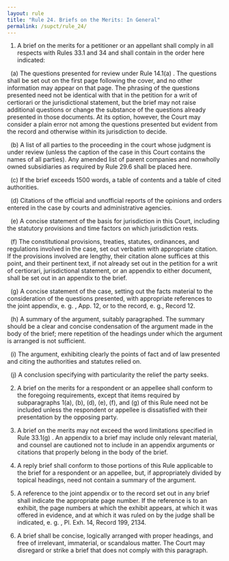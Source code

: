 ```yaml
---
layout: rule
title: "Rule 24. Briefs on the Merits: In General"
permalink: /supct/rule_24/
---
```


1. A brief on the merits for a petitioner or an appellant shall comply in all respects with Rules 33.1 and 34 and shall contain in the order here indicated:


&nbsp;&nbsp;(a) The questions presented for review under Rule 14.1(a) . The questions shall be set out on the first page following the cover, and no other information may appear on that page. The phrasing of the questions presented need not be identical with that in the petition for a writ of certiorari or the jurisdictional statement, but the brief may not raise additional questions or change the substance of the questions already presented in those documents. At its option, however, the Court may consider a plain error not among the questions presented but evident from the record and otherwise within its jurisdiction to decide.


&nbsp;&nbsp;(b) A list of all parties to the proceeding in the court whose judgment is under review (unless the caption of the case in this Court contains the names of all parties). Any amended list of parent companies and nonwholly owned subsidiaries as required by Rule 29.6 shall be placed here.


&nbsp;&nbsp;(c) If the brief exceeds 1500 words, a table of contents and a table of cited authorities.


&nbsp;&nbsp;(d) Citations of the official and unofficial reports of the opinions and orders entered in the case by courts and administrative agencies.


&nbsp;&nbsp;(e) A concise statement of the basis for jurisdiction in this Court, including the statutory provisions and time factors on which jurisdiction rests.


&nbsp;&nbsp;(f) The constitutional provisions, treaties, statutes, ordinances, and regulations involved in the case, set out verbatim with appropriate citation. If the provisions involved are lengthy, their citation alone suffices at this point, and their pertinent text, if not already set out in the petition for a writ of certiorari, jurisdictional statement, or an appendix to either document, shall be set out in an appendix to the brief.


&nbsp;&nbsp;(g) A concise statement of the case, setting out the facts material to the consideration of the questions presented, with appropriate references to the joint appendix, e. g. , App. 12, or to the record, e. g., Record 12.


&nbsp;&nbsp;(h) A summary of the argument, suitably paragraphed. The summary should be a clear and concise condensation of the argument made in the body of the brief; mere repetition of the headings under which the argument is arranged is not sufficient.


&nbsp;&nbsp;(i) The argument, exhibiting clearly the points of fact and of law presented and citing the authorities and statutes relied on.


&nbsp;&nbsp;(j) A conclusion specifying with particularity the relief the party seeks.


2. A brief on the merits for a respondent or an appellee shall conform to the foregoing requirements, except that items required by subparagraphs 1(a), (b), (d), (e), (f), and (g) of this Rule need not be included unless the respondent or appellee is dissatisfied with their presentation by the opposing party.


3. A brief on the merits may not exceed the word limitations specified in Rule 33.1(g) . An appendix to a brief may include only relevant material, and counsel are cautioned not to include in an appendix arguments or citations that properly belong in the body of the brief.


4. A reply brief shall conform to those portions of this Rule applicable to the brief for a respondent or an appellee, but, if appropriately divided by topical headings, need not contain a summary of the argument.


5. A reference to the joint appendix or to the record set out in any brief shall indicate the appropriate page number. If the reference is to an exhibit, the page numbers at which the exhibit appears, at which it was offered in evidence, and at which it was ruled on by the judge shall be indicated, e. g. , Pl. Exh. 14, Record 199, 2134.


6. A brief shall be concise, logically arranged with proper headings, and free of irrelevant, immaterial, or scandalous matter. The Court may disregard or strike a brief that does not comply with this paragraph.